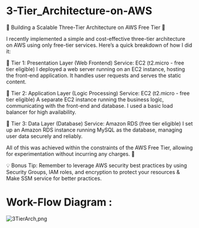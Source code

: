 # 3-Tier_Architecture-on-AWS
🚀 Building a Scalable Three-Tier Architecture on AWS Free Tier 🚀

I recently implemented a simple and cost-effective three-tier architecture on AWS using only free-tier services. Here’s a quick breakdown of how I did it:

🔸 Tier 1: Presentation Layer (Web Frontend)
Service: EC2 (t2.micro - free tier eligible)
I deployed a web server running on an EC2 instance, hosting the front-end application. It handles user requests and serves the static content.

🔸 Tier 2: Application Layer (Logic Processing)
Service: EC2 (t2.micro - free tier eligible)
A separate EC2 instance running the business logic, communicating with the front-end and database. I used a basic load balancer for high availability.

🔸 Tier 3: Data Layer (Database)
Service: Amazon RDS (free tier eligible)
I set up an Amazon RDS instance running MySQL as the database, managing user data securely and reliably.

All of this was achieved within the constraints of the AWS Free Tier, allowing for experimentation without incurring any charges. 🎯

💡 Bonus Tip: Remember to leverage AWS security best practices by using Security Groups, IAM roles, and encryption to protect your resources & Make SSM service for better practices.

# Work-Flow Diagram :

![3TierArch,png](https://github.com/user-attachments/assets/73dc2256-fbb8-4c8b-8c26-b4a5813b4deb)
